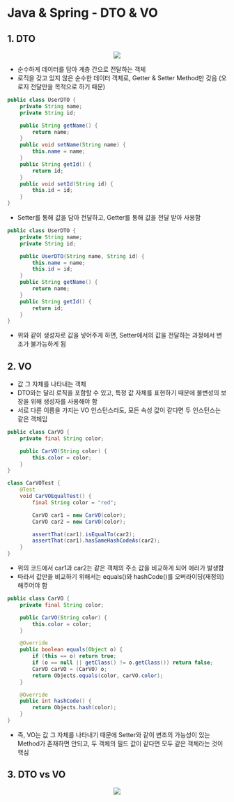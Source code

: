 # Java & Spring - DTO & VO

## 1. DTO

<p align="center"><img src="../imagespace/dto.jpg"></p>

- 순수하게 데이터를 담아 계층 간으로 전달하는 객체
- 로직을 갖고 있지 않은 순수한 데이터 객체로, Getter & Setter Method만 갖음 (오로지 전달만을 목적으로 하기 때문)

```java
public class UserDTO {
    private String name;
    private String id;

    public String getName() {
        return name;
    }
    public void setName(String name) {
        this.name = name;
    }
    public String getId() {
        return id;
    }
    public void setId(String id) {
        this.id = id;
    }
}
```

- Setter를 통해 값을 담아 전달하고, Getter를 통해 값을 전달 받아 사용함

```java
public class UserDTO {
    private String name;
    private String id;

    public UserDTO(String name, String id) {
        this.name = name;
        this.id = id;
    }
    public String getName() {
        return name;
    }
    public String getId() {
        return id;
    }
}
```

- 위와 같이 생성자로 값을 넣어주게 하면, Setter에서의 값을 전달하는 과정에서 변조가 불가능하게 됨

## 2. VO

- 값 그 자체를 나타내는 객체
- DTO와는 달리 로직을 포함할 수 있고, 특정 값 자체를 표현하기 때문에 불변성의 보장을 위해 생성자를 사용해야 함
- 서로 다른 이름을 가지는 VO 인스턴스라도, 모든 속성 값이 같다면 두 인스턴스는 같은 객체임

```java
public class CarVO {
    private final String color;

    public CarVO(String color) {
        this.color = color;
    }
}

class CarVOTest {
    @Test
    void CarVOEqualTest() {
        final String color = "red";

        CarVO car1 = new CarVO(color);
        CarVO car2 = new CarVO(color);

        assertThat(car1).isEqualTo(car2);
        assertThat(car1).hasSameHashCodeAs(car2);
    }
}
```

- 위의 코드에서 car1과 car2는 같은 객체의 주소 값을 비교하게 되어 에러가 발생함
- 따라서 값만을 비교하기 위해서는 equals()와 hashCode()를 오버라이딩(재정의) 해주어야 함

```java
public class CarVO {
    private final String color;

    public CarVO(String color) {
        this.color = color;
    }

    @Override
    public boolean equals(Object o) {
        if (this == o) return true;
        if (o == null || getClass() != o.getClass()) return false;
        CarVO carVO = (CarVO) o;
        return Objects.equals(color, carVO.color);
    }

    @Override
    public int hashCode() {
        return Objects.hash(color);
    }
}
```

- 즉, VO는 값 그 자체를 나타내기 때문에 Setter와 같이 변조의 가능성이 있는 Method가 존재하면 안되고, 두 객체의 필드 값이 같다면 모두 같은 객체라는 것이 핵심

## 3. DTO vs VO

<p align="center"><img src="../imagespace/dtoandvo.jpg"></p>